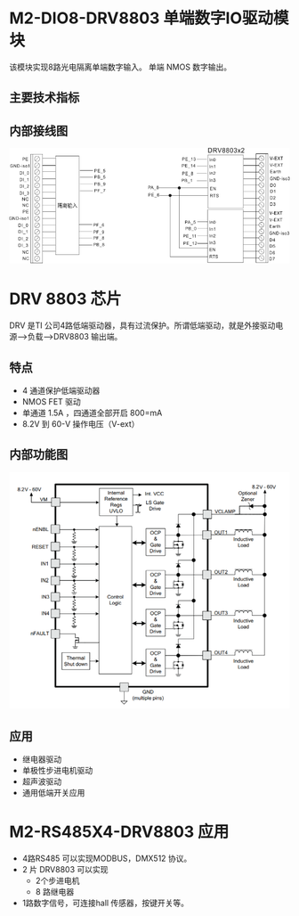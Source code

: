 # M2-DIO8-DRV8803 单端数字IO驱动模块
该模块实现8路光电隔离单端数字输入。 单端 NMOS 数字输出。
## 主要技术指标
## 内部接线图
![M2-DIO8-DRV8803](./images/M2-DIO8-DRV8803.png)
# DRV 8803 芯片
DRV 是TI 公司4路低端驱动器，具有过流保护。所谓低端驱动，就是外接驱动电源-->负载-->DRV8803 输出端。
## 特点
+ 4 通道保护低端驱动器
+ NMOS FET 驱动
+ 单通道 1.5A ，四通道全部开启 800=mA
+ 8.2V 到 60-V 操作电压（V-ext）
## 内部功能图
![M2-RS485X4-DRV8803](./images/DRV8803Internal.png) 
## 应用
+ 继电器驱动
+ 单极性步进电机驱动
+ 超声波驱动
+ 通用低端开关应用
# M2-RS485X4-DRV8803 应用
- 4路RS485 可以实现MODBUS，DMX512 协议。
- 2 片 DRV8803 可以实现
    - 2个步进电机
    - 8 路继电器
- 1路数字信号，可连接hall 传感器，按键开关等。
